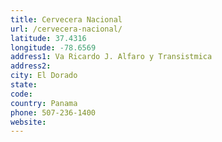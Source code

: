 ```yaml
---
title: Cervecera Nacional
url: /cervecera-nacional/
latitude: 37.4316
longitude: -78.6569
address1: Va Ricardo J. Alfaro y Transistmica
address2: 
city: El Dorado
state: 
code: 
country: Panama
phone: 507-236-1400
website: 
---
```


